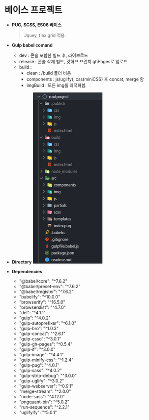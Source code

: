 # 베이스 프로젝트
- **PUG, SCSS, ES06 베이스**
	> Jquey, flex grid 적용.
	

- **Gulp babel comand**
	- dev : 콘솔 포함한 빌드 후, 라이브로드
	- release : 콘솔 삭제 빌드, 깃허브 브런치 ghPages로 업로드
	- build : 
		- clean : /build 폴더 비움 
		- components : js(uglify), css(miniCSS) 후 concat, merge 함
		- imgBuild :  모든 img를 최적화함.
		

- **Directory**
	![enter image description here](https://github.com/blowROCK/rootproject/blob/master/dir.png?raw=true)


- **Dependencies**
	- "@babel/core": "^7.6.2"
    - "@babel/preset-env": "^7.6.2"
    - "@babel/register": "^7.6.2"
    - "babelify": "^10.0.0"
    - "browserify": "^16.5.0"
    - "browserslist": "^4.7.0"
    - "del": "^4.1.1"
    - "gulp": "^4.0.2"
    - "gulp-autoprefixer": "^6.1.0"
    - "gulp-bro": "^1.0.3"
    - "gulp-concat": "^2.6.1"
    - "gulp-csso": "^3.0.1"
    - "gulp-gh-pages": "^0.5.4"
    - "gulp-if": "^3.0.0"
    - "gulp-image": "^4.4.1"
    - "gulp-minify-css": "^1.2.4"
    - "gulp-pug": "^4.0.1"
    - "gulp-sass": "^4.0.2"
    - "gulp-strip-debug": "^3.0.0"
    - "gulp-uglify": "^3.0.2"
    - "gulp-webserver": "^0.9.1"
    - "merge-stream": "^2.0.0"
    - "node-sass": "^4.12.0"
    - "pngquant-bin": "^5.0.2"
    - "run-sequence": "^2.2.1"
    - "uglifyify": "^5.0.1"